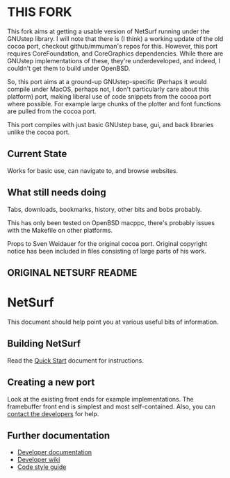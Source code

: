 
THIS FORK
=======

This fork aims at getting a usable version of NetSurf running under the
GNUstep library. I will note that there is (I think) a working update of
the old cocoa port, checkout github/mmuman's repos for this. However,
this port requires CoreFoundation, and CoreGraphics dependencies. While there
are GNUstep implementations of these, they're underdeveloped, and indeed, I 
couldn't get them to build under OpenBSD.

So, this port aims at a ground-up GNUstep-specific (Perhaps it would compile 
under MacOS, perhaps not, I don't particularly care about this platform) port,
making liberal use of code snippets from the cocoa port where possible. For
example large chunks of the plotter and font functions are pulled from the 
cocoa port.

This port compiles with just basic GNUstep base, gui, and back libraries 
unlike the cocoa port.

Current State
----------------
Works for basic use, can navigate to, and browse websites.

What still needs doing
----------------
Tabs, downloads, bookmarks, history, 
other bits and bobs probably.


This has only been tested on OpenBSD macppc, there's probably issues with
the Makefile on other platforms.


Props to Sven Weidauer for the original cocoa port. Original copyright notice
has been included in files consisting of large parts of his work.

ORIGINAL NETSURF README
----------------

NetSurf
=======

This document should help point you at various useful bits of information.


Building NetSurf
----------------

Read the [Quick Start](docs/quick-start.md) document for instructions.


Creating a new port
-------------------

Look at the existing front ends for example implementations.
The framebuffer front end is simplest and most self-contained.
Also, you can [contact the developers](http://www.netsurf-browser.org/contact/)
for help.


Further documentation
---------------------

* [Developer documentation](http://www.netsurf-browser.org/developers/)
* [Developer wiki](http://wiki.netsurf-browser.org/Documentation/)
* [Code style guide](http://www.netsurf-browser.org/developers/StyleGuide.pdf)
